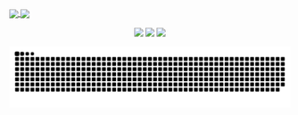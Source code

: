 
<div>
  <a href="https://github.com/Danilira">
  <img height="180em"   align="center" src="https://github-readme-stats.vercel.app/api?username=Danilira&show_icons=true&theme=jolly&include_all_commits=true&count_private=true"/>
  <img height="180em"  align="center" src="https://github-readme-stats.vercel.app/api/top-langs/?username=Danilira&&layout=compact&hide=shell&theme=jolly"/>
  
</div>
 <br>
<div  align="center"> 
  <a href="#" target="_blank"><img src="https://img.shields.io/badge/-Youtube-%23EA4335?style=for-the-badge&logo=youtube&logoColor=white" target="_blank"></a>
  <a href="https://www.instagram.com/danika_lira?utm_medium=copy_link" target="_blank"><img src="https://img.shields.io/badge/-Instagram-%23E4405F?style=for-the-badge&logo=instagram&logoColor=white" target="_blank"></a>
  <a href="https://www.linkedin.com/in/daniella-lira-mkt-dev/" target="_blank"><img src="https://img.shields.io/badge/-LinkedIn-%230077B5?style=for-the-badge&logo=linkedin&logoColor=silver" target="_blank"></a> 
 
  ![Snake animation](https://github.com/Danilira/Danilira/blob/output/github-contribution-grid-snake.svg)
 
</div>
 
